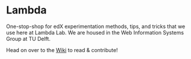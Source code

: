 # Lambda

One-stop-shop for edX experimentation methods, tips, and tricks that we use here at Lambda Lab. We are housed in the Web Information Systems Group at TU Delft.

Head on over to the [Wiki](https://github.com/dan7davis/Lambda/wiki) to read & contribute!
